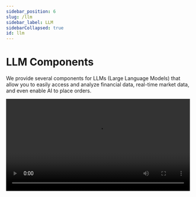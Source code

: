 ```yaml
---
sidebar_position: 6
slug: /llm
sidebar_label: LLM
sidebarCollapsed: true
id: llm
---
```


# LLM Components

We provide several components for LLMs (Large Language Models) that allow you to easily access and analyze financial data, real-time market data, and even enable AI to place orders.

<video src="https://pub.lbkrs.com/files/202503/SGozJNWBfYpta73i/longport-mcp.mp4" width="100%" autoplay loop controls  />

Yes, you can use our LLM components through the LongPort OpenAPI. Start today!

## LLMs Text

The OpenAPI documentation follows the [LLMs Text](https://llmstxt.org/) standard, providing [llms.txt](https://open.longportapp.com/llms.txt) and Markdown files for each document. Based on this LLMs Text, you can provide AI with a complete dictionary of LongPort OpenAPI documentation as a reference for AI-assisted development, enabling AI to generate more accurate code.

- [https://open.longportapp.com/llms.txt](https://open.longportapp.com/llms.txt) - Approximately 2104 tokens.

Each of our documents is also available in Markdown format. When accessing them, simply add the `.md` suffix to the URL.

For example:

- https://open.longportapp.com/docs/getting-started.md
- https://open.longportapp.com/docs/quote/pull/static.md

### Demo

<video src="https://assets.lbctrl.com/uploads/ba6e849f-543d-4cb2-a6de-b0405124acb5/92fcb37035f4cc6fea390f63d18da7b5.mp4" width="100%" autoplay loop controls  />

### Using in Cursor

Open Cursor, open the command palette (`Command + Shift + P`), search for and select **Add New Custom Docs** and enter the LongPort OpenAPI LLMs Text address in the dialog box:

```
https://open.longportapp.com/llms.txt
```

Once added successfully, the Cursor Settings will look like this:

<img src="https://assets.lbctrl.com/uploads/5d5d037f-d8fb-42ed-aa5e-6c59bd65d066/scr-20250423-qrgl.png" />

Next, in an AI conversation, you can select the Docs you just added under the `docs` menu of **@Add Context**. This allows the AI to use these documents as context in subsequent conversations.

<img src="https://assets.lbctrl.com/uploads/4c3c37d5-ead7-4854-8c8d-e8e77cdcd967/scr-20250423-qoxl.png" />

## MCP

We are building an [MCP](https://modelcontextprotocol.io/) implementation for LongPort OpenAPI (based on our SDK), which you can use on any platform that supports [MCP](https://modelcontextprotocol.io/).

It is also open-sourced in our GitHub organization.

[https://github.com/longportapp/openapi](https://github.com/longportapp/openapi/tree/main/mcp)

### Installation

Before starting, read the [Getting Started](/docs/getting-started) guide and obtain your `LONGPORT_APP_KEY`, `LONGPORT_APP_SECRET`, and `LONGPORT_ACCESS_TOKEN`.

#### macOS or Linux

You can run the following script in the terminal to install directly:

```bash
curl -sSL https://raw.githubusercontent.com/longportapp/openapi/refs/heads/main/mcp/install | bash
```

After the script finishes, `longport-mcp` will be installed in the `/usr/local/bin/` directory. Run the following command to verify the installation:

```bash
longport-mcp -h
```

#### Windows

Visit [https://github.com/longportapp/openapi/releases](https://github.com/longportapp/openapi/releases) to download `longport-mcp-x86_64-pc-windows-msvc.zip` and extract `longport-mcp.exe`.

### Using in Cursor

Open the command palette (`Command + Shift + P`), select **Cursor Settings** to enter the Cursor Settings interface, and select **MCP Servers**. Click the **Add new global MCP server** button.

In the opened `mcp.json` file, add the following content, replacing `your-app-key`, `your-app-secret`, and `your-access-token` with your actual values:

```json
{
  "mcpServers": {
    "longport-mcp": {
      "command": "/usr/local/bin/longport-mcp",
      "env": {
        "LONGPORT_APP_KEY": "your-app-key",
        "LONGPORT_APP_SECRET": "your-app-secret",
        "LONGPORT_ACCESS_TOKEN": "your-access-token"
      }
    }
  }
}
```

Demo:

<img src="https://assets.lbctrl.com/uploads/415db9a3-a5e7-4610-87d7-75cf7146c706/scr-20250423-menf.png" />

### Cherry Studio Configuration

In this section, we will show you how to configure LongPort MCP in your AI chat (screenshots use [Cherry Studio](https://cherry-ai.com/)).

**Using STDIO Mode:**

Ensure you have configured the environment variables and installed the `longport-mcp` command-line tool on your system.

![](https://pub.lbkrs.com/files/202503/QRuojGfGL1Lay7rs/SCR-20250331-jajy.png)

**Using SSE Mode:**

You must first start the SSE server. You can use the following command:

```bash
longport-mcp --sse
```

Then configure your AI chat to use `http://localhost:8000`.

![](https://pub.lbkrs.com/files/202503/PhUVovCsMqD2w2rL/SCR-20250319-snro.png)
